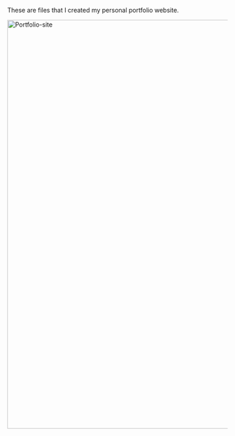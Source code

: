 These are files that I created my personal portfolio website.

<img width="933" alt="Portfolio-site" src="https://user-images.githubusercontent.com/106112664/209509556-cae2e027-910b-4d52-a86c-db221858148e.png">
